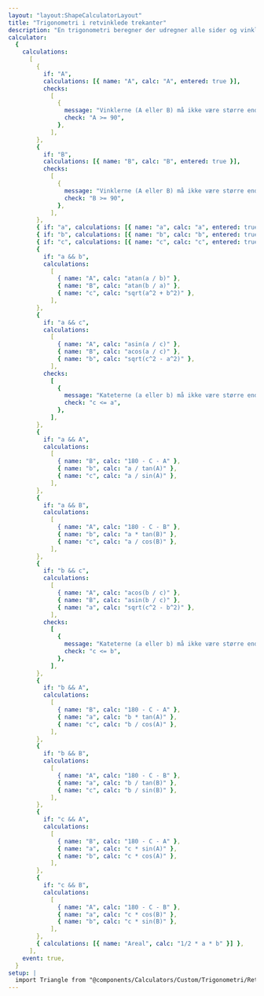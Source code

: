 ```yaml
---
layout: "layout:ShapeCalculatorLayout"
title: "Trigonometri i retvinklede trekanter"
description: "En trigonometri beregner der udregner alle sider og vinkler i en retvinklet trekant ved hjælp af trigonometri og pythagoras"
calculator:
  {
    calculations:
      [
        {
          if: "A",
          calculations: [{ name: "A", calc: "A", entered: true }],
          checks:
            [
              {
                message: "Vinklerne (A eller B) må ikke være større end eller lig med 90°",
                check: "A >= 90",
              },
            ],
        },
        {
          if: "B",
          calculations: [{ name: "B", calc: "B", entered: true }],
          checks:
            [
              {
                message: "Vinklerne (A eller B) må ikke være større end eller lig med 90°",
                check: "B >= 90",
              },
            ],
        },
        { if: "a", calculations: [{ name: "a", calc: "a", entered: true }] },
        { if: "b", calculations: [{ name: "b", calc: "b", entered: true }] },
        { if: "c", calculations: [{ name: "c", calc: "c", entered: true }] },
        {
          if: "a && b",
          calculations:
            [
              { name: "A", calc: "atan(a / b)" },
              { name: "B", calc: "atan(b / a)" },
              { name: "c", calc: "sqrt(a^2 + b^2)" },
            ],
        },
        {
          if: "a && c",
          calculations:
            [
              { name: "A", calc: "asin(a / c)" },
              { name: "B", calc: "acos(a / c)" },
              { name: "b", calc: "sqrt(c^2 - a^2)" },
            ],
          checks:
            [
              {
                message: "Kateterne (a eller b) må ikke være større end eller lig med hypotenusen (c)",
                check: "c <= a",
              },
            ],
        },
        {
          if: "a && A",
          calculations:
            [
              { name: "B", calc: "180 - C - A" },
              { name: "b", calc: "a / tan(A)" },
              { name: "c", calc: "a / sin(A)" },
            ],
        },
        {
          if: "a && B",
          calculations:
            [
              { name: "A", calc: "180 - C - B" },
              { name: "b", calc: "a * tan(B)" },
              { name: "c", calc: "a / cos(B)" },
            ],
        },
        {
          if: "b && c",
          calculations:
            [
              { name: "A", calc: "acos(b / c)" },
              { name: "B", calc: "asin(b / c)" },
              { name: "a", calc: "sqrt(c^2 - b^2)" },
            ],
          checks:
            [
              {
                message: "Kateterne (a eller b) må ikke være større end eller lig med hypotenusen (c)",
                check: "c <= b",
              },
            ],
        },
        {
          if: "b && A",
          calculations:
            [
              { name: "B", calc: "180 - C - A" },
              { name: "a", calc: "b * tan(A)" },
              { name: "c", calc: "b / cos(A)" },
            ],
        },
        {
          if: "b && B",
          calculations:
            [
              { name: "A", calc: "180 - C - B" },
              { name: "a", calc: "b / tan(B)" },
              { name: "c", calc: "b / sin(B)" },
            ],
        },
        {
          if: "c && A",
          calculations:
            [
              { name: "B", calc: "180 - C - A" },
              { name: "a", calc: "c * sin(A)" },
              { name: "b", calc: "c * cos(A)" },
            ],
        },
        {
          if: "c && B",
          calculations:
            [
              { name: "A", calc: "180 - C - B" },
              { name: "a", calc: "c * cos(B)" },
              { name: "b", calc: "c * sin(B)" },
            ],
        },
        { calculations: [{ name: "Areal", calc: "1/2 * a * b" }] },
      ],
    event: true,
  }
setup: |
  import Triangle from "@components/Calculators/Custom/Trigonometri/Retvinklet.svelte"
---
```


<Triangle client:load />
